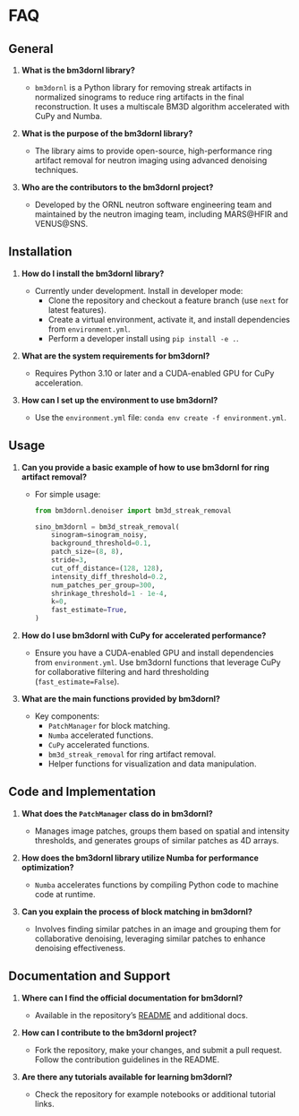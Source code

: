 # FAQ

## General

1. **What is the bm3dornl library?**
   - `bm3dornl` is a Python library for removing streak artifacts in normalized sinograms to reduce ring artifacts in the final reconstruction. It uses a multiscale BM3D algorithm accelerated with CuPy and Numba.

2. **What is the purpose of the bm3dornl library?**
   - The library aims to provide open-source, high-performance ring artifact removal for neutron imaging using advanced denoising techniques.

3. **Who are the contributors to the bm3dornl project?**
   - Developed by the ORNL neutron software engineering team and maintained by the neutron imaging team, including MARS@HFIR and VENUS@SNS.

## Installation

1. **How do I install the bm3dornl library?**
   - Currently under development. Install in developer mode:
     - Clone the repository and checkout a feature branch (use `next` for latest features).
     - Create a virtual environment, activate it, and install dependencies from `environment.yml`.
     - Perform a developer install using `pip install -e .`.

2. **What are the system requirements for bm3dornl?**
   - Requires Python 3.10 or later and a CUDA-enabled GPU for CuPy acceleration.

3. **How can I set up the environment to use bm3dornl?**
   - Use the `environment.yml` file: `conda env create -f environment.yml`.

## Usage

1. **Can you provide a basic example of how to use bm3dornl for ring artifact removal?**
   - For simple usage:
     ```python
     from bm3dornl.denoiser import bm3d_streak_removal

     sino_bm3dornl = bm3d_streak_removal(
         sinogram=sinogram_noisy,
         background_threshold=0.1,
         patch_size=(8, 8),
         stride=3,
         cut_off_distance=(128, 128),
         intensity_diff_threshold=0.2,
         num_patches_per_group=300,
         shrinkage_threshold=1 - 1e-4,
         k=0,
         fast_estimate=True,
     )
     ```

2. **How do I use bm3dornl with CuPy for accelerated performance?**
   - Ensure you have a CUDA-enabled GPU and install dependencies from `environment.yml`. Use bm3dornl functions that leverage CuPy for collaborative filtering and hard thresholding (`fast_estimate=False`).

3. **What are the main functions provided by bm3dornl?**
   - Key components:
     - `PatchManager` for block matching.
     - `Numba` accelerated functions.
     - `CuPy` accelerated functions.
     - `bm3d_streak_removal` for ring artifact removal.
     - Helper functions for visualization and data manipulation.

## Code and Implementation

1. **What does the `PatchManager` class do in bm3dornl?**
   - Manages image patches, groups them based on spatial and intensity thresholds, and generates groups of similar patches as 4D arrays.

2. **How does the bm3dornl library utilize Numba for performance optimization?**
   - `Numba` accelerates functions by compiling Python code to machine code at runtime.

3. **Can you explain the process of block matching in bm3dornl?**
   - Involves finding similar patches in an image and grouping them for collaborative denoising, leveraging similar patches to enhance denoising effectiveness.

## Documentation and Support

1. **Where can I find the official documentation for bm3dornl?**
   - Available in the repository’s [README](https://github.com/ornlneutronimaging/bm3dornl/blob/main/README.md) and additional docs.

2. **How can I contribute to the bm3dornl project?**
   - Fork the repository, make your changes, and submit a pull request. Follow the contribution guidelines in the README.

3. **Are there any tutorials available for learning bm3dornl?**
   - Check the repository for example notebooks or additional tutorial links.
